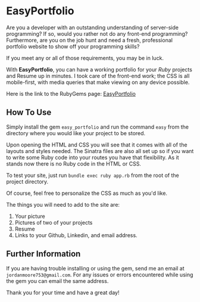 # EasyPortfolio

Are you a developer with an outstanding understanding of server-side programming? If so, would you rather not do any front-end programming? Furthermore, are you on the job hunt and need a fresh, professional portfolio website to show off your programming skills?

If you meet any or all of those requirements, you may be in luck.

With **EasyPortfolio**, you can have a working portfolio for your *Ruby* projects and Resume up in minutes. I took care of the front-end work; the CSS is all mobile-first, with media queries that make viewing on any device possible.

Here is the link to the RubyGems page: [EasyPortfolio](https://rubygems.org/gems/easy_portfolio)

## How To Use

Simply install the gem `easy_portfolio` and run the command `easy` from the directory where you would like your project to be stored.

Upon opening the HTML and CSS you will see that it comes with all of the layouts and styles needed. The Sinatra files are also all set up so if you want to write some Ruby code into your routes you have that flexibility. As it stands now there is no Ruby code in the HTML or CSS. 

To test your site, just run `bundle exec ruby app.rb` from the root of the project directory.

Of course, feel free to personalize the CSS as much as you'd like.

The things you will need to add to the site are:
1. Your picture
2. Pictures of two of your projects
3. Resume
4. Links to your Github, Linkedin, and email address.

## Further Information

If you are having trouble installing or using the gem, send me an email at `jordanmoore753@gmail.com`. For any issues or errors encountered while using the gem you can email the same address.

Thank you for your time and have a great day!
